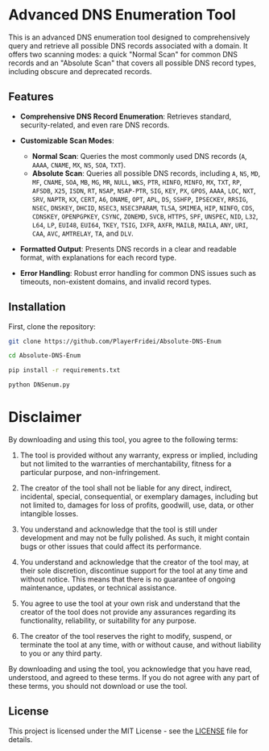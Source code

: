# Advanced DNS Enumeration Tool

This is an advanced DNS enumeration tool designed to comprehensively query and retrieve all possible DNS records associated with a domain. It offers two scanning modes: a quick "Normal Scan" for common DNS records and an "Absolute Scan" that covers all possible DNS record types, including obscure and deprecated records.

## Features

- **Comprehensive DNS Record Enumeration**: Retrieves standard, security-related, and even rare DNS records.
- **Customizable Scan Modes**:
  - **Normal Scan**: Queries the most commonly used DNS records (`A`, `AAAA`, `CNAME`, `MX`, `NS`, `SOA`, `TXT`).
  - **Absolute Scan**: Queries all possible DNS records, including `A`, `NS`, `MD`, `MF`, `CNAME`, `SOA`, `MB`, `MG`, `MR`, `NULL`, `WKS`, `PTR`, `HINFO`, `MINFO`, `MX`, `TXT`, `RP`, `AFSDB`, `X25`, `ISDN`, `RT`, `NSAP`, `NSAP-PTR`, `SIG`, `KEY`, `PX`, `GPOS`, `AAAA`, `LOC`, `NXT`, `SRV`, `NAPTR`, `KX`, `CERT`, `A6`, `DNAME`, `OPT`, `APL`, `DS`, `SSHFP`, `IPSECKEY`, `RRSIG`, `NSEC`, `DNSKEY`, `DHCID`, `NSEC3`, `NSEC3PARAM`, `TLSA`, `SMIMEA`, `HIP`, `NINFO`, `CDS`, `CDNSKEY`, `OPENPGPKEY`, `CSYNC`, `ZONEMD`, `SVCB`, `HTTPS`, `SPF`, `UNSPEC`, `NID`, `L32`, `L64`, `LP`, `EUI48`, `EUI64`, `TKEY`, `TSIG`, `IXFR`, `AXFR`, `MAILB`, `MAILA`, `ANY`, `URI`, `CAA`, `AVC`, `AMTRELAY`, `TA`, and `DLV`.

- **Formatted Output**: Presents DNS records in a clear and readable format, with explanations for each record type.
- **Error Handling**: Robust error handling for common DNS issues such as timeouts, non-existent domains, and invalid record types.

## Installation

First, clone the repository:

```sh
git clone https://github.com/PlayerFridei/Absolute-DNS-Enum
```

```sh
cd Absolute-DNS-Enum
```

```sh
pip install -r requirements.txt
```

```sh
python DNSenum.py
```

# Disclaimer

By downloading and using this tool, you agree to the following terms:

1. The tool is provided without any warranty, express or implied, including but not limited to the warranties of merchantability, fitness for a particular purpose, and non-infringement.

2. The creator of the tool shall not be liable for any direct, indirect, incidental, special, consequential, or exemplary damages, including but not limited to, damages for loss of profits, goodwill, use, data, or other intangible losses.

3. You understand and acknowledge that the tool is still under development and may not be fully polished. As such, it might contain bugs or other issues that could affect its performance.

4. You understand and acknowledge that the creator of the tool may, at their sole discretion, discontinue support for the tool at any time and without notice. This means that there is no guarantee of ongoing maintenance, updates, or technical assistance.

5. You agree to use the tool at your own risk and understand that the creator of the tool does not provide any assurances regarding its functionality, reliability, or suitability for any purpose.

6. The creator of the tool reserves the right to modify, suspend, or terminate the tool at any time, with or without cause, and without liability to you or any third party.

By downloading and using the tool, you acknowledge that you have read, understood, and agreed to these terms. If you do not agree with any part of these terms, you should not download or use the tool.

## License

This project is licensed under the MIT License - see the [LICENSE](LICENSE) file for details.